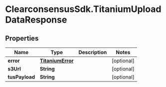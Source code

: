# ClearconsensusSdk.TitaniumUploadDataResponse

## Properties

Name | Type | Description | Notes
------------ | ------------- | ------------- | -------------
**error** | [**TitaniumError**](TitaniumError.md) |  | [optional] 
**s3Url** | **String** |  | [optional] 
**tusPayload** | **String** |  | [optional] 


